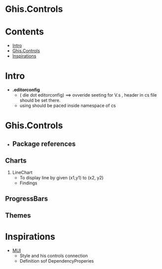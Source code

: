

# **Ghis.Controls**
# Contents
- [Intro](#intro)
- [Ghis.Controls](#ghis.controls)
- [Inspirations](#inspirations)

# Intro
- **.editorconfig**
  - ( die dot editorconfig) ==> ovveride seeting for V.s , header in cs file should be set there.
  - using should be paced inside namespace of cs
# Ghis.Controls
- Package references
  - 
## Charts
1. LineChart
   - To display line by given (x1,y1) to (x2, y2)
   - Findings
## ProgressBars
## Themes

# Inspirations
- [MUI](https://github.com/firstfloorsoftware/mui)
  - Style and his controls connection
  - Definition sof DependencyProperies


